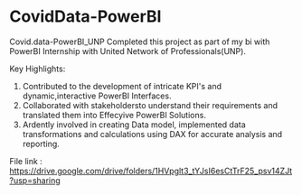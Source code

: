 # CovidData-PowerBI
Covid.data-PowerBI_UNP
Completed this project as part of my bi with PowerBI Internship with United Network of Professionals(UNP).

Key Highlights:
1. Contributed to the development of intricate KPI's and dynamic,interactive PowerBI Interfaces.
2. Collaborated with stakeholdersto understand their requirements and translated them into Effecyive PowerBI Solutions.
3. Ardently involved in creating Data model, implemented data transformations and calculations using DAX for accurate analysis and reporting.

File link : https://drive.google.com/drive/folders/1HVpglt3_tYJsI6esCtTrF25_psv14ZJt?usp=sharing
